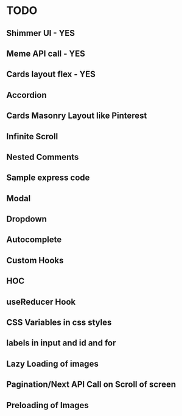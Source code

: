 # TODO

## Shimmer UI - YES
## Meme API call - YES
## Cards layout flex - YES
## Accordion

## Cards Masonry Layout like Pinterest

## Infinite Scroll


## Nested Comments

## Sample express code

## Modal
## Dropdown
## Autocomplete
## Custom Hooks
## HOC
## useReducer Hook

## CSS Variables in css styles
## labels in input and id and for

## Lazy Loading of images
## Pagination/Next API Call on Scroll of screen
## Preloading of Images